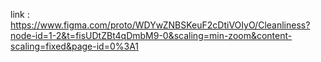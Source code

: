link : https://www.figma.com/proto/WDYwZNBSKeuF2cDtiVOIyO/Cleanliness?node-id=1-2&t=fisUDtZBt4qDmbM9-0&scaling=min-zoom&content-scaling=fixed&page-id=0%3A1
